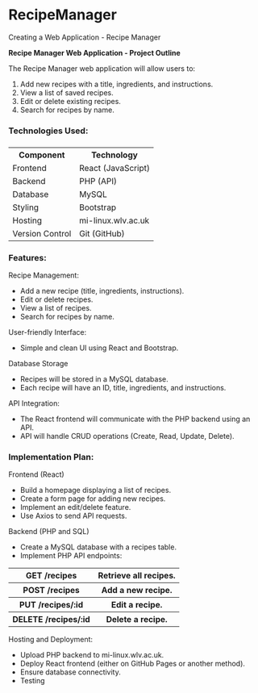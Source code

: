 # RecipeManager
Creating a Web Application - Recipe Manager

**Recipe Manager Web Application - Project Outline**

The Recipe Manager web application will allow users to:

1. Add new recipes with a title, ingredients, and instructions.  
2. View a list of saved recipes.  
3. Edit or delete existing recipes.  
4. Search for recipes by name.

<h3> Technologies Used: <h3/>  

<table>
  <tr>
    <th>Component</th>
    <th>Technology</th>
  </tr>
  <tr>
    <td>Frontend</td>
    <td>React (JavaScript)</td>
  </tr>
  <tr>
    <td>Backend</td>
    <td>PHP (API)</td>
  </tr>
    <tr>
    <td>Database</td>
    <td>MySQL</td>
  </tr>
    <tr>
    <td>Styling</td>
    <td>Bootstrap</td>
  </tr>
  <tr>
    <td>Hosting</td>
    <td>mi-linux.wlv.ac.uk</td>
  </tr>
  <tr>
    <td>Version Control</td>
    <td>Git (GitHub)</td>
  </tr>
</table>

<h3>Features:</h3>
  
Recipe Management:
<ul>
  <li>Add a new recipe (title, ingredients, instructions).</li>
  <li>Edit or delete recipes.</li>
  <li>View a list of recipes.</li>
  <li>Search for recipes by name.</li>
</ul>

User-friendly Interface:
<ul>
  <li>Simple and clean UI using React and Bootstrap.</li>
</ul>

Database Storage
<ul> 
  <li>Recipes will be stored in a MySQL database.</li>
  <li>Each recipe will have an ID, title, ingredients, and instructions.</li>
</ul>

API Integration:
<ul>
  <li>The React frontend will communicate with the PHP backend using an API.</li>
  <li>API will handle CRUD operations (Create, Read, Update, Delete).</li>
</ul>

<h3>Implementation Plan:</h3>
Frontend (React)
<ul>
  <li>Build a homepage displaying a list of recipes.</li>
  <li>Create a form page for adding new recipes.</li>
  <li>Implement an edit/delete feature.</li>
  <li>Use Axios to send API requests.</li>
</ul>

Backend (PHP and SQL)
<ul>
  <li>Create a MySQL database with a recipes table.</li>
  <li>Implement PHP API endpoints:</li>
</ul>

<table>
  <tr>
    <th>GET /recipes</th>
    <th>Retrieve all recipes.</th>
  </tr>
    <tr>
    <th>POST /recipes</th>
    <th>Add a new recipe.</th>
  </tr>
    <tr>
    <th>PUT /recipes/:id</th>
    <th>Edit a recipe.</th>
  </tr>
    <tr>
    <th>DELETE /recipes/:id</th>
    <th>Delete a recipe.</th>
  </tr>
</table>

Hosting and Deployment:
<ul>
  <li>Upload PHP backend to mi-linux.wlv.ac.uk.</li>
  <li>Deploy React frontend (either on GitHub Pages or another method).</li>
  <li>Ensure database connectivity.</li>
  <li>Testing</li>
</ul>
